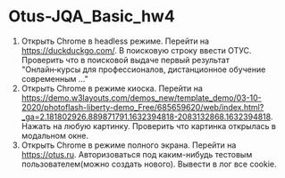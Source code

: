 # Otus-JQA_Basic_hw4

1) Открыть Chrome в headless режиме.
Перейти на https://duckduckgo.com/.
В поисковую строку ввести ОТУС.
Проверить что в поисковой выдаче первый результат "Онлайн‑курсы для профессионалов, дистанционное обучение современным ..."
2) Открыть Chrome в режиме киоска.
Перейти на https://demo.w3layouts.com/demos_new/template_demo/03-10-2020/photoflash-liberty-demo_Free/685659620/web/index.html?_ga=2.181802926.889871791.1632394818-2083132868.1632394818.
Нажать на любую картинку.
Проверить что картинка открылась в модальном окне.
3) Открыть Chrome в режиме полного экрана.
Перейти на https://otus.ru.
Авторизоваться под каким-нибудь тестовым пользователем(можно создать нового).
Вывести в лог все cookie.

